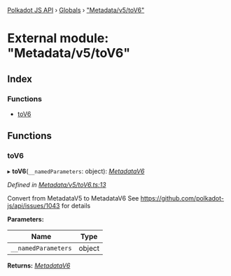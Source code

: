 [Polkadot JS API](../README.md) › [Globals](../globals.md) › ["Metadata/v5/toV6"](_metadata_v5_tov6_.md)

# External module: "Metadata/v5/toV6"

## Index

### Functions

* [toV6](_metadata_v5_tov6_.md#tov6)

## Functions

###  toV6

▸ **toV6**(`__namedParameters`: object): *[MetadataV6](../classes/_metadata_v6_metadata_.metadatav6.md)*

*Defined in [Metadata/v5/toV6.ts:13](https://github.com/polkadot-js/api/blob/2accd13/packages/types/src/Metadata/v5/toV6.ts#L13)*

Convert from MetadataV5 to MetadataV6
See https://github.com/polkadot-js/api/issues/1043 for details

**Parameters:**

Name | Type |
------ | ------ |
`__namedParameters` | object |

**Returns:** *[MetadataV6](../classes/_metadata_v6_metadata_.metadatav6.md)*
